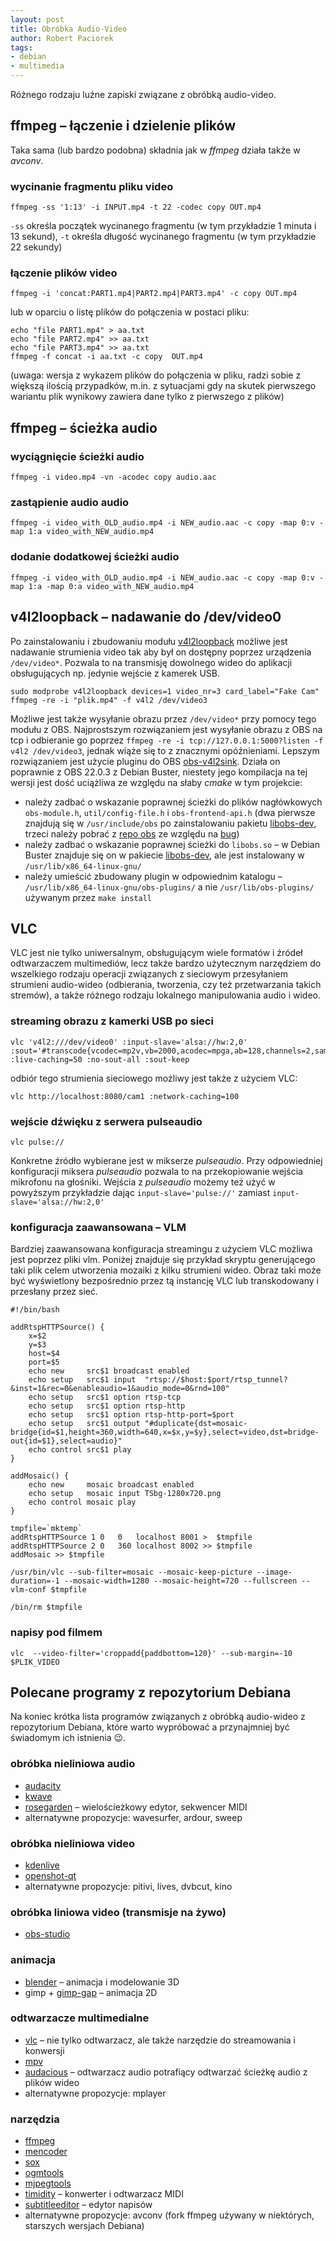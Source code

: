 ```yaml
---
layout: post
title: Obróbka Audio-Video
author: Robert Paciorek
tags:
- debian
- multimedia
---
```


Różnego rodzaju luźne zapiski związane z obróbką audio-video.


## ffmpeg – łączenie i dzielenie plików

Taka sama (lub bardzo podobna) składnia jak w *ffmpeg* działa także w *avconv*.

### wycinanie fragmentu pliku video

	ffmpeg -ss '1:13' -i INPUT.mp4 -t 22 -codec copy OUT.mp4

`-ss` określa początek wycinanego fragmentu (w tym przykładzie 1 minuta i 13 sekund), `-t` określa długość wycinanego fragmentu (w tym przykładzie 22 sekundy)

### łączenie plików video

	ffmpeg -i 'concat:PART1.mp4|PART2.mp4|PART3.mp4' -c copy OUT.mp4

lub w oparciu o listę plików do połączenia w postaci pliku:

	echo "file PART1.mp4" > aa.txt
	echo "file PART2.mp4" >> aa.txt
	echo "file PART3.mp4" >> aa.txt
	ffmpeg -f concat -i aa.txt -c copy  OUT.mp4

(uwaga: wersja z wykazem plików do połączenia w pliku, radzi sobie z większą ilością przypadków, m.in. z sytuacjami gdy na skutek pierwszego wariantu plik wynikowy zawiera dane tylko z pierwszego z plików)

## ffmpeg – ścieżka audio

### wyciągnięcie ścieżki audio
	ffmpeg -i video.mp4 -vn -acodec copy audio.aac

### zastąpienie audio audio
	ffmpeg -i video_with_OLD_audio.mp4 -i NEW_audio.aac -c copy -map 0:v -map 1:a video_with_NEW_audio.mp4

### dodanie dodatkowej ścieżki audio
	ffmpeg -i video_with_OLD_audio.mp4 -i NEW_audio.aac -c copy -map 0:v -map 1:a -map 0:a video_with_NEW_audio.mp4


## v4l2loopback – nadawanie do /dev/video0

Po zainstalowaniu i zbudowaniu modułu [v4l2loopback](https://packages.debian.org/stable/v4l2loopback) możliwe jest nadawanie strumienia video tak aby był on dostępny poprzez urządzenia `/dev/video*`.
Pozwala to na transmisję dowolnego wideo do aplikacji obsługujących np. jedynie wejście z kamerek USB.

	sudo modprobe v4l2loopback devices=1 video_nr=3 card_label="Fake Cam"
	ffmpeg -re -i "plik.mp4" -f v4l2 /dev/video3


Możliwe jest także wysyłanie obrazu przez `/dev/video*` przy pomocy tego modułu z OBS.
Najprostszym rozwiązaniem jest wysyłanie obrazu z OBS na tcp i odbieranie go poprzez `ffmpeg -re -i tcp://127.0.0.1:5000?listen -f v4l2 /dev/video3`, jednak wiąże się to z znacznymi opóźnieniami.
Lepszym rozwiązaniem jest użycie pluginu do OBS [obs-v4l2sink](https://github.com/CatxFish/obs-v4l2sink.git).
Działa on poprawnie z OBS 22.0.3 z Debian Buster, niestety jego kompilacja na tej wersji jest dość uciążliwa ze względu na słaby *cmake* w tym projekcie:

* należy zadbać o wskazanie poprawnej ścieżki do plików nagłówkowych `obs-module.h`, `util/config-file.h` i `obs-frontend-api.h`
  (dwa pierwsze znajdują się w `/usr/include/obs` po zainstalowaniu pakietu [libobs-dev](https://packages.debian.org/buster/libobs-dev), trzeci należy pobrać z [repo obs](https://raw.githubusercontent.com/obsproject/obs-studio/master/UI/obs-frontend-api/obs-frontend-api.h) ze względu na [bug](https://github.com/obsproject/obs-studio/issues/2625))
* należy zadbać o wskazanie poprawnej ścieżki do `libobs.so` – w Debian Buster znajduje się on w pakiecie [libobs-dev](https://packages.debian.org/buster/libobs-dev), ale jest instalowany w `/usr/lib/x86_64-linux-gnu/`
* należy umieścić zbudowany plugin w odpowiednim katalogu – `/usr/lib/x86_64-linux-gnu/obs-plugins/` a nie `/usr/lib/obs-plugins/` używanym przez `make install`


## VLC

VLC jest nie tylko uniwersalnym, obsługującym wiele formatów i źródeł odtwarzaczem multimediów,
lecz także bardzo użytecznym narzędziem do wszelkiego rodzaju operacji związanych z sieciowym przesyłaniem strumieni audio-wideo (odbierania, tworzenia, czy też przetwarzania takich stremów),
a także różnego rodzaju lokalnego manipulowania audio i wideo.

### streaming obrazu z kamerki USB po sieci

	vlc 'v4l2:///dev/video0' :input-slave='alsa://hw:2,0' :sout='#transcode{vcodec=mp2v,vb=2000,acodec=mpga,ab=128,channels=2,samplerate=44100,scodec=none}:duplicate{dst=http{mux=ts,dst=:8080/cam1},dst=display}' :live-caching=50 :no-sout-all :sout-keep

odbiór tego strumienia sieciowego możliwy jest także z użyciem VLC:

	vlc http://localhost:8080/cam1 :network-caching=100

### wejście dźwięku z serwera pulseaudio

	vlc pulse://

Konkretne źródło wybierane jest w mikserze *pulseaudio*. Przy odpowiedniej konfiguracji miksera *pulseaudio* pozwala to na przekopiowanie wejścia mikrofonu na głośniki.
Wejścia z *pulseaudio* możemy też użyć w powyższym przykładzie dając `input-slave='pulse://'` zamiast `input-slave='alsa://hw:2,0'`

### konfiguracja zaawansowana – VLM

Bardziej zaawansowana konfiguracja streamingu z użyciem VLC możliwa jest poprzez pliki vlm.
Poniżej znajduje się przykład skryptu generującego taki plik celem utworzenia mozaiki z kilku strumieni wideo.
Obraz taki może być wyświetlony bezpośrednio przez tą instancję VLC lub transkodowany i przesłany przez sieć.

	#!/bin/bash
	
	addRtspHTTPSource() {
		x=$2
		y=$3
		host=$4
		port=$5
		echo new     src$1 broadcast enabled
		echo setup   src$1 input  "rtsp://$host:$port/rtsp_tunnel?&inst=1&rec=0&enableaudio=1&audio_mode=0&rnd=100"
		echo setup   src$1 option rtsp-tcp
		echo setup   src$1 option rtsp-http
		echo setup   src$1 option rtsp-http-port=$port
		echo setup   src$1 output "#duplicate{dst=mosaic-bridge{id=$1,height=360,width=640,x=$x,y=$y},select=video,dst=bridge-out{id=$1},select=audio}"
		echo control src$1 play
	}
	
	addMosaic() {
		echo new     mosaic broadcast enabled
		echo setup   mosaic input TSbg-1280x720.png
		echo control mosaic play
	}
	
	tmpfile=`mktemp`
	addRtspHTTPSource 1 0   0   localhost 8001 >  $tmpfile
	addRtspHTTPSource 2 0   360 localhost 8002 >> $tmpfile
	addMosaic >> $tmpfile
	
	/usr/bin/vlc --sub-filter=mosaic --mosaic-keep-picture --image-duration=-1 --mosaic-width=1280 --mosaic-height=720 --fullscreen --vlm-conf $tmpfile
	
	/bin/rm $tmpfile

### napisy pod filmem

	vlc  --video-filter='croppadd{paddbottom=120}' --sub-margin=-10  $PLIK_VIDEO


## Polecane programy z repozytorium Debiana

Na koniec krótka lista programów związanych z obróbką audio-wideo z repozytorium Debiana, które warto wypróbować a przynajmniej być świadomym ich istnienia 😉.

### obróbka nieliniowa audio

* [audacity](https://packages.debian.org/stable/audacity)
* [kwave](https://packages.debian.org/stable/kwave)
* [rosegarden](https://packages.debian.org/stable/rosegarden) – wielościeżkowy edytor, sekwencer MIDI
* alternatywne propozycje: wavesurfer, ardour, sweep

### obróbka nieliniowa video

* [kdenlive](https://packages.debian.org/stable/kdenlive)
* [openshot-qt](https://packages.debian.org/stable/openshot-qt)
* alternatywne propozycje: pitivi, lives, dvbcut, kino

### obróbka liniowa video (transmisje na żywo)

* [obs-studio](https://packages.debian.org/stable/obs-studio)

### animacja

* [blender](https://packages.debian.org/stable/blender) – animacja i modelowanie 3D
* gimp + [gimp-gap](https://packages.debian.org/stable/gimp-gap) – animacja 2D

### odtwarzacze multimedialne

* [vlc](https://packages.debian.org/stable/vlc) – nie tylko odtwarzacz, ale także narzędzie do streamowania i konwersji
* [mpv](https://packages.debian.org/stable/mpv)
* [audacious](https://packages.debian.org/stable/audacious) – odtwarzacz audio potrafiący odtwarzać ścieżkę audio z plików wideo
* alternatywne propozycje: mplayer

### narzędzia

* [ffmpeg](https://packages.debian.org/stable/ffmpeg)
* [mencoder](https://packages.debian.org/stable/mencoder)
* [sox](https://packages.debian.org/stable/sox)
* [ogmtools](https://packages.debian.org/stable/ogmtools)
* [mjpegtools](https://packages.debian.org/stable/mjpegtools)
* [timidity](https://packages.debian.org/stable/timidity) – konwerter i odtwarzacz MIDI
* [subtitleeditor](https://packages.debian.org/stable/subtitleeditor) – edytor napisów
* alternatywne propozycje: avconv (fork ffmpeg używany w niektórych, starszych wersjach Debiana)
